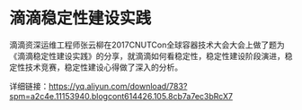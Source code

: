 # 滴滴稳定性建设实践
滴滴资深运维工程师张云柳在2017CNUTCon全球容器技术大会大会上做了题为《滴滴稳定性建设实践》的分享，就滴滴如何看稳定性，稳定性建设阶段演进，稳定性技术竞赛，稳定性建设心得做了深入的分析。

详细链接：https://yq.aliyun.com/download/783?spm=a2c4e.11153940.blogcont614426.105.8cb7a7ec3bRcX7
